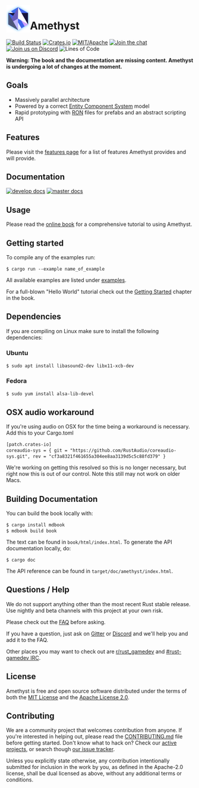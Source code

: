 <img align="left" width="64px" src="book/images/amethyst_thumb.png" />

# Amethyst

[![Build Status][s1]][tc] [![Crates.io][s2]][ci] [![MIT/Apache][s3]][li] [![Join the chat][s4]][gc] [![Join us on Discord][s5]][di] ![Lines of Code][s6]

[s1]: https://travis-ci.org/amethyst/amethyst.svg?branch=master
[s2]: https://img.shields.io/crates/v/amethyst.svg
[s3]: https://img.shields.io/badge/license-MIT%2FApache-blue.svg
[s4]: https://badges.gitter.im/amethyst/general.svg
[s5]: https://img.shields.io/discord/425678876929163284.svg?logo=discord
[s6]: https://tokei.rs/b1/github/amethyst/amethyst?category=code

[tc]: https://travis-ci.org/amethyst/amethyst/
[ci]: https://crates.io/crates/amethyst/
[li]: COPYING
[gc]: https://gitter.im/orgs/amethyst/rooms
[di]: https://discord.gg/GnP5Whs

**Warning: The book and the documentation are missing content. Amethyst is undergoing a lot of changes at the moment.**

## Goals

* Massively parallel architecture
* Powered by a correct [Entity Component System][ecs] model
* Rapid prototyping with [RON] files for prefabs and an abstract scripting API

[ecs]: https://en.wikipedia.org/wiki/Entity–component–system
[RON]: https://github.com/ron-rs/ron

## Features

Please visit the [features page][feat] for a list of features Amethyst provides and will provide.

[feat]: docs/FEATURES.md

## Documentation

[![develop docs][adb1]][ad1] [![master docs][adb2]][ad2]

[adb1]: https://img.shields.io/badge/docs-develop-blue.svg
[adb2]: https://img.shields.io/badge/docs-master-blue.svg

[ad1]: https://www.amethyst.rs/doc/develop.html
[ad2]: https://www.amethyst.rs/doc/master.html

## Usage

Please read the [online book][bk] for a comprehensive tutorial to using Amethyst.

[bk]: https://www.amethyst.rs/book/master/

## Getting started

To compile any of the examples run:
```
$ cargo run --example name_of_example
```
All available examples are listed under [examples][ex].

For a full-blown "Hello World" tutorial check out the [Getting Started][gs] chapter
in the book.

[ex]: examples/
[gs]: https://www.amethyst.rs/book/master/getting_started.html

## Dependencies

If you are compiling on Linux make sure to install the following dependencies:

### Ubuntu

```
$ sudo apt install libasound2-dev libx11-xcb-dev
```

### Fedora

```
$ sudo yum install alsa-lib-devel
```

## OSX audio workaround

If you're using audio on OSX for the time being a workaround is necessary.  Add this to your Cargo.toml

```
[patch.crates-io]
coreaudio-sys = { git = "https://github.com/RustAudio/coreaudio-sys.git", rev = "cf3a8321f461655a304ee8aa3139d5c5c88fd379" }
```

We're working on getting this resolved so this is no longer necessary, but right now this is out of our control.  Note this
still may not work on older Macs.

## Building Documentation

You can build the book locally with:

```
$ cargo install mdbook
$ mdbook build book
```

The text can be found in `book/html/index.html`. To generate the API
documentation locally, do:

```
$ cargo doc
```

The API reference can be found in `target/doc/amethyst/index.html`.

## Questions / Help

We do not support anything other than the most recent Rust stable release. Use nightly and beta channels with this project at your own risk.

Please check out the [FAQ][faq] before asking.

If you have a question, just ask on [Gitter][gt] or [Discord][di] and we'll help you and add it to the FAQ.

Other places you may want to check out are [r/rust_gamedev][rg] and [#rust-gamedev IRC][irc].

[faq]: https://github.com/amethyst/amethyst/wiki/Frequently-Asked-Questions
[gt]: https://gitter.im/amethyst/general
[di]: https://discord.gg/GnP5Whs
[rg]: https://www.reddit.com/r/rust_gamedev/
[irc]: https://botbot.me/mozilla/rust-gamedev/

## License

Amethyst is free and open source software distributed under the terms of both
the [MIT License][lm] and the [Apache License 2.0][la].

[lm]: docs/LICENSE-MIT
[la]: docs/LICENSE-APACHE

## Contributing

We are a community project that welcomes contribution from anyone. If you're
interested in helping out, please read the [CONTRIBUTING.md][cm] file before
getting started. Don't know what to hack on? Check our [active projects][pr], or search though [our issue tracker][it].

[cm]: docs/CONTRIBUTING.md
[pr]: https://github.com/amethyst/amethyst/projects
[it]: https://github.com/amethyst/amethyst/issues

Unless you explicitly state otherwise, any contribution intentionally submitted
for inclusion in the work by you, as defined in the Apache-2.0 license, shall be
dual licensed as above, without any additional terms or conditions.
